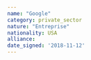 ```yaml
---
name: "Google"
category: private_sector
nature: "Entreprise"
nationality: USA
alliance: 
date_signed: '2018-11-12'
---
```

    